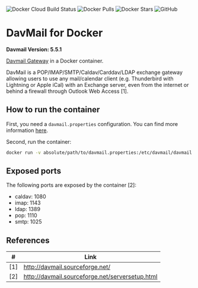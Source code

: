 ![Docker Cloud Build Status](https://img.shields.io/docker/cloud/build/sebgru/davmail.svg) ![Docker Pulls](https://img.shields.io/docker/pulls/sebgru/davmail.svg) ![Docker Stars](https://img.shields.io/docker/stars/sebgru/davmail.svg) ![GitHub](https://img.shields.io/github/license/sebgru/docker-davmail.svg)

# DavMail for Docker

**Davmail Version: 5.5.1**

[Davmail Gateway](http://davmail.sourceforge.net/) in a Docker container.

DavMail is a POP/IMAP/SMTP/Caldav/Carddav/LDAP exchange gateway allowing users to use any mail/calendar client (e.g. Thunderbird with Lightning or Apple iCal) with an Exchange server, even from the internet or behind a firewall through Outlook Web Access [1].

## How to run the container

First, you need a `davmail.properties` configuration. You can find more information [here](http://davmail.sourceforge.net/serversetup.html).

Second, run the container:

``` bash
docker run -v absolute/path/to/davmail.properties:/etc/davmail/davmail.properties sebgru/davmail
```

## Exposed ports

The following ports are exposed by the container [2]:

* caldav: 1080
* imap: 1143
* ldap: 1389
* pop: 1110
* smtp: 1025

## References
\# | Link
------------ | -------------
[1] | http://davmail.sourceforge.net/
[2] | http://davmail.sourceforge.net/serversetup.html
     
